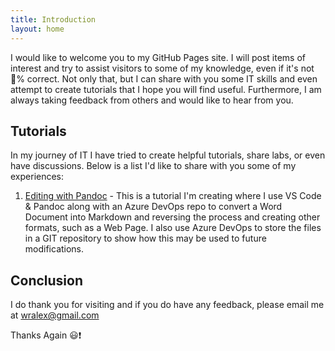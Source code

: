 ```yaml
---
title: Introduction
layout: home
---
```

I would like to welcome you to my GitHub Pages site. I will post items of
interest and try to assist visitors to some of my knowledge, even if it's not
💯% correct. Not only that, but I can share with you some IT skills and even
attempt to create tutorials that I hope you will find useful. Furthermore, I am
always taking feedback from others and would like to hear from you.

## Tutorials

In my journey of IT I have tried to create helpful tutorials, share labs, or
even have discussions. Below is a list I'd like to share with you some of my
experiences:

1. [Editing with Pandoc](/instructions/Editing-With-Pandoc) - This is a tutorial
   I'm creating where I use VS Code & Pandoc along with an Azure DevOps repo to
   convert a Word Document into Markdown and reversing the process and creating
   other formats, such as a Web Page. I also use Azure DevOps to store the files
   in a GIT repository to show how this may be used to future modifications.

## Conclusion

I do thank you for visiting and if you do have any feedback, please email me at <wralex@gmail.com>

Thanks Again 😃❗
